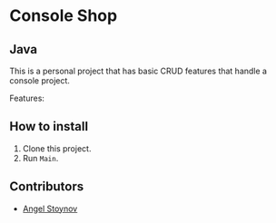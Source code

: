 # Console Shop

## Java

This is a personal project that has basic CRUD features that handle a console project.

Features:

## How to install

1. Clone this project.
2. Run `Main`.

## Contributors

- [Angel Stoynov](https://github.com/StoynovAngel)
